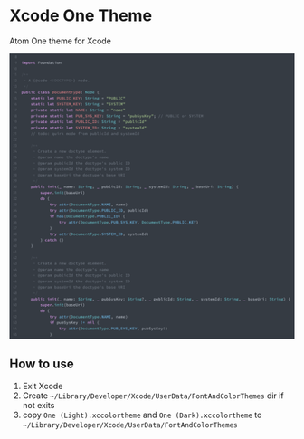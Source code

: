# Xcode One Theme

Atom One theme for Xcode

![](screenshot.png)

## How to use

1. Exit Xcode
2. Create `~/Library/Developer/Xcode/UserData/FontAndColorThemes` dir if not exits
3. copy `One (Light).xccolortheme` and  `One (Dark).xccolortheme` to `~/Library/Developer/Xcode/UserData/FontAndColorThemes`
